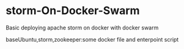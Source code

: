 # storm-On-Docker-Swarm
Basic deploying apache storm on docker with docker swarm

baseUbuntu,storm,zookeeper:some docker file and enterpoint script




